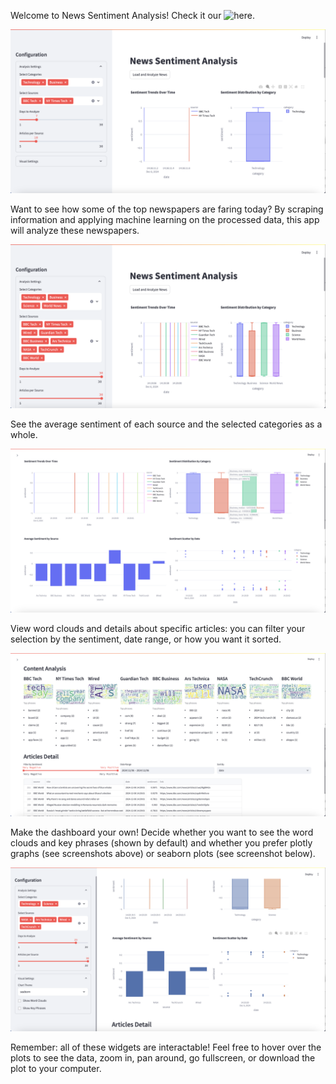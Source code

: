 Welcome to News Sentiment Analysis! Check it our ![here](https://news-sentiment-analysis.streamlit.app).

![landing](img/landing.png)

Want to see how some of the top newspapers are faring today? By scraping information and applying machine learning on the processed data, this app will analyze these newspapers.

![options](img/options.png)

See the average sentiment of each source and the selected categories as a whole.

![sentiment](img/sentiment.png)

View word clouds and details about specific articles: you can filter your selection by the sentiment, date range, or how you want it sorted.

![detail](img/detail.png)

Make the dashboard your own! Decide whether you want to see the word clouds and key phrases (shown by default) and whether you prefer plotly graphs (see screenshots above) or seaborn plots (see screenshot below).

![visual](img/visual.png)

Remember: all of these widgets are interactable! Feel free to hover over the plots to see the data, zoom in, pan around, go fullscreen, or download the plot to your computer.